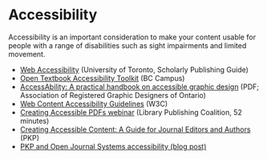 # Accessibility

Accessibility is an important consideration to make your content usable for people with a range of disabilities such as sight impairments and limited movement.

-   [Web Accessibility](https://jps.library.utoronto.ca/index.php/pubguide/accessibility) (University of Toronto, Scholarly Publishing Guide)
-   [Open Textbook Accessibility Toolkit](https://open.bccampus.ca/2015/02/26/introducing-the-b-c-open-textbook-accessibility-toolkit/) (BC Campus)
-   [AccessAbility: A practical handbook on accessible graphic design](https://www.rgd.ca/database/files/library/RGD_AccessAbility_Handbook.pdf) (PDF; Association of Registered Graphic Designers of Ontario)
-   [Web Content Accessibility Guidelines](https://www.w3.org/TR/WCAG20/) (W3C)
-   [Creating Accessible PDFs webinar](https://librarypublishing.org/creating-accessible-pdfs/) (Library Publishing Coalition, 52 minutes)
-   [Creating Accessible Content: A Guide for Journal Editors and Authors](https://docs.pkp.sfu.ca/accessible-content/) (PKP)
-   [PKP and Open Journal Systems accessibility (blog post)](https://pkp.sfu.ca/2015/11/30/tackling-accessibility-in-ojs-3-0-beta-2/)
